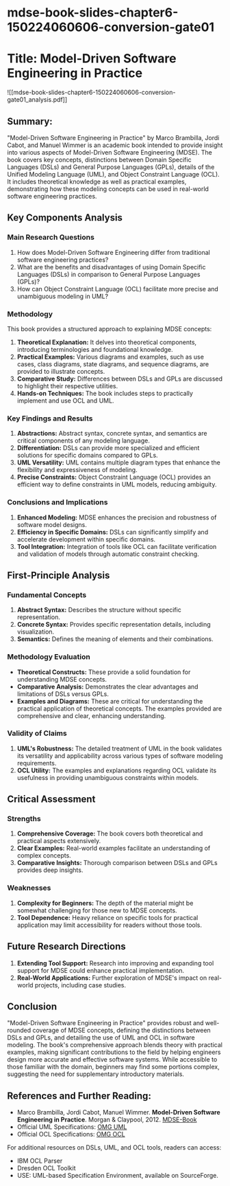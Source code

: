 # mdse-book-slides-chapter6-150224060606-conversion-gate01

# Title: Model-Driven Software Engineering in Practice
![[mdse-book-slides-chapter6-150224060606-conversion-gate01_analysis.pdf]]

## Summary:
"Model-Driven Software Engineering in Practice" by Marco Brambilla, Jordi Cabot, and Manuel Wimmer is an academic book intended to provide insight into various aspects of Model-Driven Software Engineering (MDSE). The book covers key concepts, distinctions between Domain Specific Languages (DSLs) and General Purpose Languages (GPLs), details of the Unified Modeling Language (UML), and Object Constraint Language (OCL). It includes theoretical knowledge as well as practical examples, demonstrating how these modeling concepts can be used in real-world software engineering practices.

## Key Components Analysis

### Main Research Questions
1. How does Model-Driven Software Engineering differ from traditional software engineering practices?
2. What are the benefits and disadvantages of using Domain Specific Languages (DSLs) in comparison to General Purpose Languages (GPLs)?
3. How can Object Constraint Language (OCL) facilitate more precise and unambiguous modeling in UML?

### Methodology
This book provides a structured approach to explaining MDSE concepts:
1. **Theoretical Explanation:** It delves into theoretical components, introducing terminologies and foundational knowledge.
2. **Practical Examples:** Various diagrams and examples, such as use cases, class diagrams, state diagrams, and sequence diagrams, are provided to illustrate concepts.
3. **Comparative Study:** Differences between DSLs and GPLs are discussed to highlight their respective utilities.
4. **Hands-on Techniques:** The book includes steps to practically implement and use OCL and UML.

### Key Findings and Results
1. **Abstractions:** Abstract syntax, concrete syntax, and semantics are critical components of any modeling language.
2. **Differentiation:** DSLs can provide more specialized and efficient solutions for specific domains compared to GPLs.
3. **UML Versatility:** UML contains multiple diagram types that enhance the flexibility and expressiveness of modeling.
4. **Precise Constraints:** Object Constraint Language (OCL) provides an efficient way to define constraints in UML models, reducing ambiguity.

### Conclusions and Implications
1. **Enhanced Modeling:** MDSE enhances the precision and robustness of software model designs.
2. **Efficiency in Specific Domains:** DSLs can significantly simplify and accelerate development within specific domains.
3. **Tool Integration:** Integration of tools like OCL can facilitate verification and validation of models through automatic constraint checking.

## First-Principle Analysis

### Fundamental Concepts
1. **Abstract Syntax:** Describes the structure without specific representation.
2. **Concrete Syntax:** Provides specific representation details, including visualization.
3. **Semantics:** Defines the meaning of elements and their combinations.

### Methodology Evaluation
- **Theoretical Constructs:** These provide a solid foundation for understanding MDSE concepts.
- **Comparative Analysis:** Demonstrates the clear advantages and limitations of DSLs versus GPLs.
- **Examples and Diagrams:** These are critical for understanding the practical application of theoretical concepts. The examples provided are comprehensive and clear, enhancing understanding.

### Validity of Claims
1. **UML's Robustness:** The detailed treatment of UML in the book validates its versatility and applicability across various types of software modeling requirements.
2. **OCL Utility:** The examples and explanations regarding OCL validate its usefulness in providing unambiguous constraints within models.

## Critical Assessment

### Strengths
1. **Comprehensive Coverage:** The book covers both theoretical and practical aspects extensively.
2. **Clear Examples:** Real-world examples facilitate an understanding of complex concepts.
3. **Comparative Insights:** Thorough comparison between DSLs and GPLs provides deep insights.

### Weaknesses
1. **Complexity for Beginners:** The depth of the material might be somewhat challenging for those new to MDSE concepts.
2. **Tool Dependence:** Heavy reliance on specific tools for practical application may limit accessibility for readers without those tools.

## Future Research Directions
1. **Extending Tool Support:** Research into improving and expanding tool support for MDSE could enhance practical implementation.
2. **Real-World Applications:** Further exploration of MDSE's impact on real-world projects, including case studies.

## Conclusion
"Model-Driven Software Engineering in Practice" provides robust and well-rounded coverage of MDSE concepts, defining the distinctions between DSLs and GPLs, and detailing the use of UML and OCL in software modeling. The book's comprehensive approach blends theory with practical examples, making significant contributions to the field by helping engineers design more accurate and effective software systems. While accessible to those familiar with the domain, beginners may find some portions complex, suggesting the need for supplementary introductory materials.

## References and Further Reading:
- Marco Brambilla, Jordi Cabot, Manuel Wimmer. **Model-Driven Software Engineering in Practice**. Morgan & Claypool, 2012. [MDSE-Book](http://www.mdse-book.com)
- Official UML Specifications: [OMG UML](http://www.omg.org/spec/UML)
- Official OCL Specifications: [OMG OCL](http://www.omg.org/spec/OCL/)

For additional resources on DSLs, UML, and OCL tools, readers can access:
- IBM OCL Parser
- Dresden OCL Toolkit
- USE: UML-based Specification Environment, available on SourceForge.